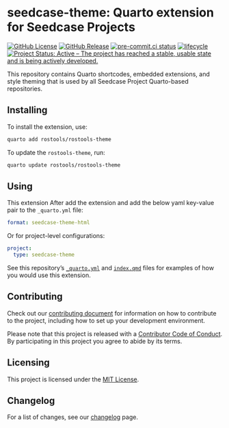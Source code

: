 # seedcase-theme: Quarto extension for Seedcase Projects


[![GitHub
License](https://img.shields.io/github/license/seedcase-project/seedcase-theme)](https://github.com/seedcase-project/seedcase-theme/blob/main/LICENSE.md)
[![GitHub
Release](https://img.shields.io/github/v/release/seedcase-project/seedcase-theme)](https://github.com/seedcase-project/seedcase-theme/releases/latest)
[![pre-commit.ci
status](https://results.pre-commit.ci/badge/github/seedcase-project/seedcase-theme/main.svg)](https://results.pre-commit.ci/latest/github/seedcase-project/seedcase-theme/main)
[![lifecycle](https://lifecycle.r-lib.org/articles/figures/lifecycle-experimental.svg)](https://lifecycle.r-lib.org/articles/stages.html#experimental)
[![Project Status: Active – The project has reached a stable, usable
state and is being actively
developed.](https://www.repostatus.org/badges/latest/active.svg)](https://www.repostatus.org/#active)

This repository contains Quarto shortcodes, embedded extensions, and
style theming that is used by all Seedcase Project Quarto-based
repositories.

## Installing

To install the extension, use:

``` bash
quarto add rostools/rostools-theme
```

To update the `rostools-theme`, run:

``` bash
quarto update rostools/rostools-theme
```

## Using

This extension After add the extension and add the below yaml key-value
pair to the `_quarto.yml` file:

``` yaml
format: seedcase-theme-html
```

Or for project-level configurations:

``` yaml
project:
  type: seedcase-theme
```

See this repository’s
[`_quarto.yml`](https://github.com/seedcase-project/seedcase-theme/blob/main/_quarto.yml)
and
[`index.qmd`](https://github.com/seedcase-project/seedcase-theme/blob/main/index.qmd)
files for examples of how you would use this extension.

## Contributing

Check out our [contributing document](CONTRIBUTING.md) for information
on how to contribute to the project, including how to set up your
development environment.

Please note that this project is released with a [Contributor Code of
Conduct](https://github.com/seedcase-project/.github/blob/main/CODE_OF_CONDUCT.md).
By participating in this project you agree to abide by its terms.

## Licensing

This project is licensed under the [MIT
License](https://github.com/seedcase-project/seedcase-theme/blob/main/LICENSE.md).

## Changelog

For a list of changes, see our
[changelog](https://seedcase-theme.seedcase-project.org/docs/releases/)
page.
